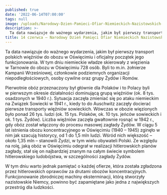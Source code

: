 ```yaml
---
published: true
date: '2022-06-14T07:00:00'
tags: null
image: /uploads/Narodowy-Dzien-Pamieci-Ofiar-Niemieckich-Nazistowskich-Obozow-Koncentracyjnych-i-Obozow-Zaglady.jpg
description: >-
  Ta data nawiązuje do ważnego wydarzenia, jakim był pierwszy transport polskich więźniów do obozu w Oświęcimiu i oficjalny początek jego funkcjonowania.
title: 14 czerwca – Narodowy Dzień Pamięci Ofiar Niemieckich Nazistowskich Obozów Koncentracyjnych i Obozów Zagłady
---
```


Ta data nawiązuje do ważnego wydarzenia, jakim był pierwszy transport polskich więźniów do obozu w Oświęcimiu i oficjalny początek jego funkcjonowania. W tym dniu niemieckie władze skierowały z więzienia w Tarnowie do obozu w Oświęcimiu 728 osób. Byli to m.in. żołnierze Kampanii Wrześniowej, członkowie podziemnych organizacji niepodległościowych, osoby cywilne oraz grupy Żydów i Romów.

Pierwotnie obóz przeznaczony był głównie dla Polaków i to Polacy byli w pierwszym okresie działalności dominującą grupą więźniów (ok. 8 tys. osadzonych w 1940 r.). Sytuacja zaczęła zmieniać się po ataku niemieckim na Związek Sowiecki w 1941 r., kiedy to do Auschwitz zaczęły docierać pierwsze transporty więźniów sowieckich. Wówczas w obozie więzionych było ponad 26 tys. ludzi (ok. 15 tys. Polaków, ok. 10 tys. jeńców sowieckich i ok. 1 tys. Żydów). Liczba więźniów zaczęła gwałtownie rosnąć w 1942 r., gdy obóz został włączony do procesu masowej zagłady Żydów. W ciągu 5 lat istnienia obozu koncentracyjnego w Oświęcimiu (1940 – 1945) zginęło w nim jak szacują historycy, od 1 do 1,5 mln ludzi. Wśród nich większość – około 1,35 mln – stanowili Żydzi, w tym wielu obywateli Polski. Ze względu na rolę, jaką obóz w Oświęcimiu odegrał w realizacji hitlerowskich planów zagłady, stał się on najbardziej znanym na całym świecie symbolem hitlerowskiego  ludobójstwa, w szczególności zagłady Żydów.

W tym dniu warto jednak pamiętać o każdej ofierze, która została zgładzona przez hitlerowskich oprawców za drutami obozów koncentracyjnych. Funkcjonowanie zbrodniczej machiny eksterminacji, którą stworzyły nazistowskie Niemcy, powinno być zapamiętane jako jedna z największych przestróg dla ludzkości.


